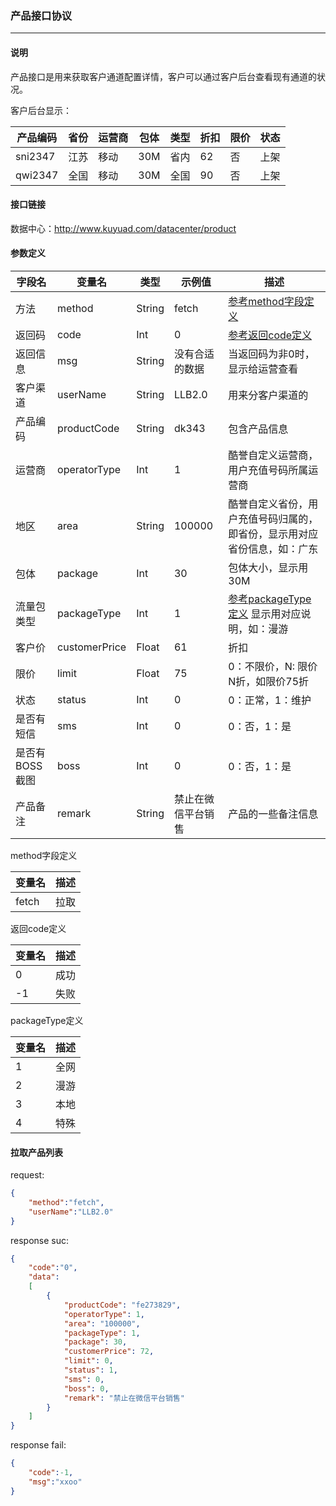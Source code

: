 ### 产品接口协议

***

#### 说明

产品接口是用来获取客户通道配置详情，客户可以通过客户后台查看现有通道的状况。

客户后台显示：

| 产品编码 | 省份 | 运营商 | 包体 | 类型 | 折扣 | 限价 | 状态 |
| ------- | --- | ---- | --- | --- | --- | --- | --- |
| sni2347 | 江苏 | 移动 | 30M | 省内 | 62 | 否 | 上架 |
| qwi2347 | 全国 | 移动 | 30M | 全国 | 90 | 否 | 上架 |

#### 接口链接

数据中心：http://www.kuyuad.com/datacenter/product

#### 参数定义

|  字段名  |  变量名  |  类型  |  示例值  |  描述  |
|---------|----------|-------|-------|-------|
|  方法  |  method  |  String  |  fetch  |  [参考method字段定义](#jumpmethod)  |
|  返回码  |  code  | Int    | 0       | [参考返回code定义](#jumpcode) |
| 返回信息 | msg     | String | 没有合适的数据 | 当返回码为非0时，显示给运营查看 |
|  客户渠道  |  userName  | String | LLB2.0  |  用来分客户渠道的  |
| 产品编码 | productCode |  String  | dk343 | 包含产品信息 |
| 运营商 | operatorType |  Int  | 1 | 酷誉自定义运营商，用户充值号码所属运营商 |
| 地区 | area |  String  | 100000 | 酷誉自定义省份，用户充值号码归属的，即省份，显示用对应省份信息，如：广东 |
| 包体  |  package  |  Int  | 30 | 包体大小，显示用30M |
| 流量包类型  |  packageType  |  Int  | 1 | [参考packageType定义](#jumppackagetype)  显示用对应说明，如：漫游 |
| 客户价  |  customerPrice  |  Float  | 61 | 折扣 |
| 限价  |  limit  |  Float  | 75 | 0：不限价，N: 限价N折，如限价75折 |
| 状态  |  status  |  Int  | 0 | 0：正常，1：维护 |
| 是否有短信 | sms | Int | 0 | 0：否，1：是 |
| 是否有BOSS截图 | boss | Int | 0 | 0：否，1：是 |
| 产品备注 | remark | String | 禁止在微信平台销售 | 产品的一些备注信息 |

<span id="jumpmethod">method字段定义</span>

| 变量名	  | 描述                              |
| ------- | --------------------------------- |
| fetch	  | 拉取                              |

<span id="jumpcode">返回code定义</span>

| 变量名	| 描述       |
| ----- | ---------- |
| 0	    | 成功       |
| -1	  | 失败       |

<span id="jumppackagetype">packageType定义</span>

| 变量名	| 描述       |
| ----- | ---------- |
| 1	    | 全网       |
| 2	    | 漫游      |
| 3	    | 本地      |
| 4	    | 特殊      |

#### 拉取产品列表

request:
```json
{
    "method":"fetch",
    "userName":"LLB2.0"
}
```
response suc:
```json
{
    "code":"0",
    "data":
    [
        {
            "productCode": "fe273829",
            "operatorType": 1,
            "area": "100000",
            "packageType": 1,
            "package": 30,            
            "customerPrice": 72,
            "limit": 0,
            "status": 1,
            "sms": 0,
            "boss": 0,
            "remark": "禁止在微信平台销售"
        }
    ]
}
```
response fail:
```json
{
    "code":-1,
    "msg":"xxoo"
}
```
